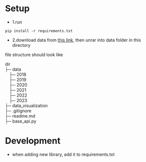 # Setup

- 1.run 

```
pip install -r requirements.txt
```

- 2.download data from [this link](https://drive.google.com/file/d/107WikNVtve-QY7I7-pMsdFFHpAnNFxmO/view), then unrar into data folder in this directory

file structure should look like

dir  
├─ data  
&ensp;&ensp;├─ 2018  
&ensp;&ensp;├─ 2019  
&ensp;&ensp;├─ 2020  
&ensp;&ensp;├─ 2021  
&ensp;&ensp;├─ 2022  
&ensp;&ensp;├─ 2023  
├─ data_visualization  
├─ .gitignore  
├─ readme.md  
├─ base_api.py

# Development

- when adding new library, add it to requirements.txt